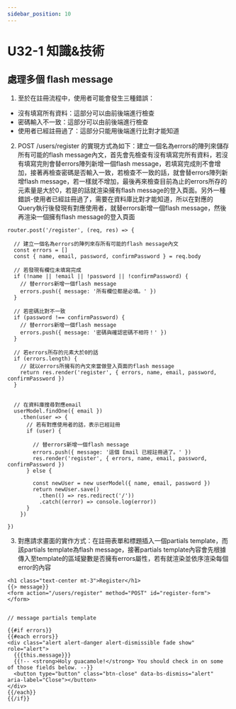 ```yaml
---
sidebar_position: 10
---
```


# U32-1 知識&技術


## 處理多個 flash message
1. 至於在註冊流程中，使用者可能會發生三種錯誤：
  - 沒有填寫所有資料：這部分可以由前後端進行檢查
  - 密碼輸入不一致：這部分可以由前後端進行檢查
  - 使用者已經註冊過了：這部分只能用後端進行比對才能知道

2. POST /users/register 的實現方式為如下：建立一個名為errors的陣列來儲存所有可能的flash message內文，首先會先檢查有沒有填寫完所有資料，若沒有填寫完則會替errors陣列新增一個flash message，若填寫完成則不會增加，接著再檢查密碼是否輸入一致，若檢查不一致的話，就會替errors陣列新增flash message，若一樣就不增加，最後再來檢查目前為止的errors所存的元素量是大於0，若是的話就渲染擁有flash message的登入頁面。另外一種錯誤-使用者已經註冊過了，需要在資料庫比對才能知道，所以在對應的Query執行後發現有對應使用者，就替errors新增一個flash message，然後再渲染一個擁有flash message的登入頁面
```
router.post('/register', (req, res) => {

  // 建立一個名為errors的陣列來存所有可能的flash message內文
  const errors = []
  const { name, email, password, confirmPassword } = req.body

  // 若發現有欄位未填寫完成
  if (!name || !email || !password || !confirmPassword) {
    // 替errors新增一個flash message
    errors.push({ message: '所有欄位都是必填。' })
  }

  // 若密碼比對不一致
  if (password !== confirmPassword) {
    // 替errors新增一個flash message
    errors.push({ message: '密碼與確認密碼不相符！' })
  }

  // 若errors所存的元素大於0的話
  if (errors.length) {
    // 就以errors所擁有的內文來當做登入頁面的flash message
    return res.render('register', { errors, name, email, password, confirmPassword })
  }


  // 在資料庫搜尋對應email
  userModel.findOne({ email })
    .then(user => {
      // 若有對應使用者的話，表示已經註冊
      if (user) {

        // 替errors新增一個flash message
        errors.push({ message: '這個 Email 已經註冊過了。' })
        res.render('register', { errors, name, email, password, confirmPassword })
      } else {

        const newUser = new userModel({ name, email, password })
        return newUser.save()
          .then(() => res.redirect('/'))
          .catch((error) => console.log(error))
      }
    })

})
```
3. 對應請求畫面的實作方式：在註冊表單和標題插入一個partials template，而該partials template為flash message，接著partials template內容會先根據傳入至template的區域變數是否擁有errors屬性，若有就渲染並依序渲染每個error的內容
```
<h1 class="text-center mt-3">Register</h1>
{{> message}}
<form action="/users/register" method="POST" id="register-form">
</form>


// message partials template

{{#if errors}}
{{#each errors}}
<div class="alert alert-danger alert-dismissible fade show" role="alert">
  {{{this.message}}}
  {{!-- <strong>Holy guacamole!</strong> You should check in on some of those fields below. --}}
  <button type="button" class="btn-close" data-bs-dismiss="alert" aria-label="Close"></button>
</div>
{{/each}}
{{/if}}
```